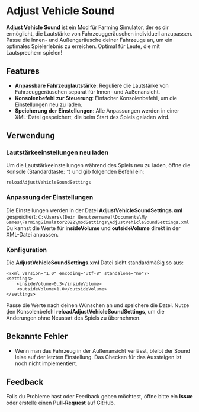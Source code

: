 # Adjust Vehicle Sound

**Adjust Vehicle Sound** ist ein Mod für Farming Simulator, der es dir ermöglicht, die Lautstärke von Fahrzeuggeräuschen individuell anzupassen. Passe die Innen- und Außengeräusche deiner Fahrzeuge an, um ein optimales Spielerlebnis zu erreichen.
Optimal für Leute, die mit Lautsprechern spielen!
## Features

- **Anpassbare Fahrzeuglautstärke**: Reguliere die Lautstärke von Fahrzeuggeräuschen separat für Innen- und Außenansicht.
- **Konsolenbefehl zur Steuerung**: Einfacher Konsolenbefehl, um die Einstellungen neu zu laden.
- **Speicherung der Einstellungen**: Alle Anpassungen werden in einer XML-Datei gespeichert, die beim Start des Spiels geladen wird.

## Verwendung

### Lautstärkeeinstellungen neu laden

Um die Lautstärkeeinstellungen während des Spiels neu zu laden, öffne die Konsole (Standardtaste: `^`) und gib folgenden Befehl ein:

```reloadAdjustVehicleSoundSettings```

### Anpassung der Einstellungen

Die Einstellungen werden in der Datei **AdjustVehicleSoundSettings.xml** gespeichert:
```C:\Users\[Dein Benutzername]\Documents\My Games\FarmingSimulator2022\modSettings\AdjustVehicleSoundSettings.xml```
Du kannst die Werte für **insideVolume** und **outsideVolume** direkt in der XML-Datei anpassen.

### Konfiguration
Die **AdjustVehicleSoundSettings.xml** Datei sieht standardmäßig so aus:
```
<?xml version="1.0" encoding="utf-8" standalone="no"?>
<settings>
    <insideVolume>0.3</insideVolume>
    <outsideVolume>1.0</outsideVolume>
</settings>
```
Passe die Werte nach deinen Wünschen an und speichere die Datei. Nutze den Konsolenbefehl **reloadAdjustVehicleSoundSettings**, um die Änderungen ohne Neustart des Spiels zu übernehmen.

## Bekannte Fehler

- Wenn man das Fahrzeug in der Außenansicht verlässt, bleibt der Sound leise auf der letzten Einstellung. Das Checken für das Aussteigen ist noch nicht implementiert.



## Feedback
Falls du Probleme hast oder Feedback geben möchtest, öffne bitte ein **Issue** oder erstelle einen **Pull-Request** auf GitHub.
